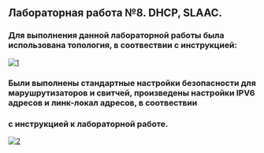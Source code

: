 ## Лабораторная работа №8. DHCP, SLAAC.

### Для выполнения данной лабораторной работы была использована топология, в соотвествии с инструкцией:

<a href="https://ibb.co/HrsLz6P"><img src="https://i.ibb.co/WcwNyZz/1.jpg" alt="1" border="0"></a>

### Были выполнены стандартные настройки безопасности для марушрутизаторов и свитчей, произведены настройки IPV6 адресов и линк-локал адресов, в соотвествии 
### c инструкцией к лабораторной работе.

<a href="https://ibb.co/N15PS7W"><img src="https://i.ibb.co/gvNpV6t/2.jpg" alt="2" border="0"></a>


